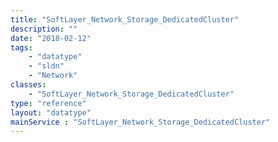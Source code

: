 ```yaml
---
title: "SoftLayer_Network_Storage_DedicatedCluster"
description: ""
date: "2018-02-12"
tags:
    - "datatype"
    - "sldn"
    - "Network"
classes:
    - "SoftLayer_Network_Storage_DedicatedCluster"
type: "reference"
layout: "datatype"
mainService : "SoftLayer_Network_Storage_DedicatedCluster"
---
```

